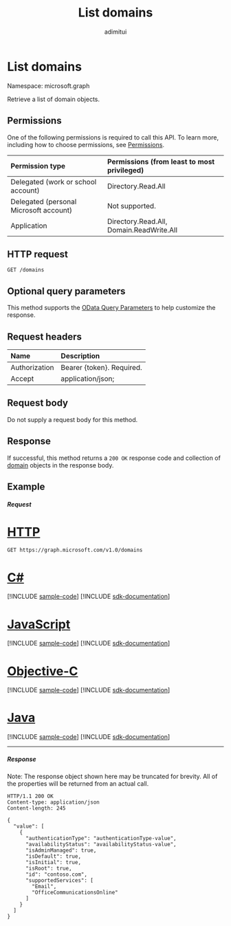 ﻿---
title: "List domains"
description: "Retrieve a list of domain objects."
author: "adimitui"
localization_priority: Normal
ms.prod: "microsoft-identity-platform"
doc_type: apiPageType
---

# List domains

Namespace: microsoft.graph

Retrieve a list of domain objects.

## Permissions

One of the following permissions is required to call this API. To learn more, including how to choose permissions, see [Permissions](/graph/permissions-reference).

| Permission type                        | Permissions (from least to most privileged) |
| :------------------------------------- | :------------------------------------------ |
| Delegated (work or school account)     | Directory.Read.All                          |
| Delegated (personal Microsoft account) | Not supported.                              |
| Application                            | Directory.Read.All, Domain.ReadWrite.All    |

## HTTP request

<!-- { "blockType": "ignored" } -->

```http
GET /domains
```

## Optional query parameters

This method supports the [OData Query Parameters](/graph/query-parameters) to help customize the response.

## Request headers

| Name          | Description               |
| :------------ | :------------------------ |
| Authorization | Bearer {token}. Required. |
| Accept        | application/json;         |

## Request body

Do not supply a request body for this method.

## Response

If successful, this method returns a `200 OK` response code and collection of [domain](../resources/domain.md) objects in the response body.

## Example

##### Request

# [HTTP](#tab/http)

<!-- {
  "blockType": "request",
  "name": "get_domains"
}-->

```msgraph-interactive
GET https://graph.microsoft.com/v1.0/domains
```

# [C#](#tab/csharp)

[!INCLUDE [sample-code](../includes/snippets/csharp/get-domains-csharp-snippets.md)]
[!INCLUDE [sdk-documentation](../includes/snippets/snippets-sdk-documentation-link.md)]

# [JavaScript](#tab/javascript)

[!INCLUDE [sample-code](../includes/snippets/javascript/get-domains-javascript-snippets.md)]
[!INCLUDE [sdk-documentation](../includes/snippets/snippets-sdk-documentation-link.md)]

# [Objective-C](#tab/objc)

[!INCLUDE [sample-code](../includes/snippets/objc/get-domains-objc-snippets.md)]
[!INCLUDE [sdk-documentation](../includes/snippets/snippets-sdk-documentation-link.md)]

# [Java](#tab/java)

[!INCLUDE [sample-code](../includes/snippets/java/get-domains-java-snippets.md)]
[!INCLUDE [sdk-documentation](../includes/snippets/snippets-sdk-documentation-link.md)]

---

##### Response

Note: The response object shown here may be truncated for brevity. All of the properties will be returned from an actual call.

<!-- {
  "blockType": "response",
  "truncated": true,
  "@odata.type": "microsoft.graph.domain",
  "isCollection": true
} -->

```http
HTTP/1.1 200 OK
Content-type: application/json
Content-length: 245

{
  "value": [
    {
      "authenticationType": "authenticationType-value",
      "availabilityStatus": "availabilityStatus-value",
      "isAdminManaged": true,
      "isDefault": true,
      "isInitial": true,
      "isRoot": true,
      "id": "contoso.com",
      "supportedServices": [
        "Email",
        "OfficeCommunicationsOnline"
      ]
    }
  ]
}
```

<!-- uuid: 8fcb5dbc-d5aa-4681-8e31-b001d5168d79
2015-10-25 14:57:30 UTC -->

<!-- {
  "type": "#page.annotation",
  "description": "List domains",
  "keywords": "",
  "section": "documentation",
  "tocPath": "",
  "suppressions": [
  ]
}-->
